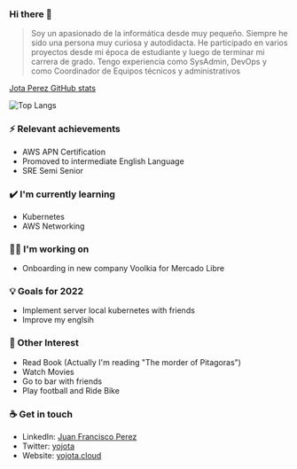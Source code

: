 ### Hi there 👋

> Soy un apasionado de la informática desde muy pequeño. Siempre he sido una persona muy curiosa y autodidacta. He participado en varios proyectos desde mi época de estudiante y luego de terminar mi carrera de grado. Tengo experiencia como SysAdmin, DevOps y como Coordinador de Equipos técnicos y administrativos

[Jota Perez GitHub stats](https://github-readme-stats.vercel.app/api?username=yojota&show_icons=true&theme=radical)

![Top Langs](https://github-readme-stats.vercel.app/api/top-langs/?username=yojota&layout=compact)

### ⚡ Relevant achievements

- AWS APN Certification 
- Promoved to intermediate English Language   
- SRE Semi Senior

### ✔️ I'm currently learning
- Kubernetes
- AWS Networking

### 👩‍💻 I'm working on
- Onboarding in new company Voolkia for Mercado Libre

### 💡 Goals for 2022
- Implement server local kubernetes with friends
- Improve my englsih

### 🌴 Other Interest 
- Read Book (Actually I'm reading "The morder of Pitagoras")
- Watch Movies
- Go to bar with friends 
- Play football and Ride Bike

### ☕ Get in touch
- LinkedIn: <a href = "https://www.linkedin.com/in/juan-francisco-perez-b0759632/">Juan Francisco Perez</a>
- Twitter: <a href = "https://twitter.com/yojota">yojota</a>
- Website: <a href = "https://yojota.cloud">yojota.cloud</a>
<br>
<br>
